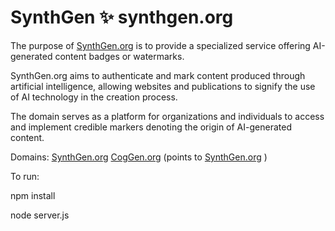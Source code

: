 # SynthGen ✨ synthgen.org

The purpose of [SynthGen.org](https://synthgen.org) is to provide a specialized service offering AI-generated content badges or watermarks. 

SynthGen.org aims to authenticate and mark content produced through artificial intelligence, allowing websites and publications to signify the use of AI technology in the creation process. 

The domain serves as a platform for organizations and individuals to access and implement credible markers denoting the origin of AI-generated content.

Domains: 
  [SynthGen.org](https://synthgen.org) 
  [CogGen.org](https://coggen.org)  (points to [SynthGen.org](https://synthgen.org) )

To run:

npm install 

node server.js

